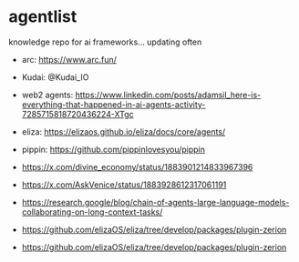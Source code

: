 # agentlist
knowledge repo for ai frameworks... updating often

- arc: https://www.arc.fun/
- Kudai: @Kudai_IO
- web2 agents: https://www.linkedin.com/posts/adamsil_here-is-everything-that-happened-in-ai-agents-activity-7285715818720436224-XTgc
- eliza: https://elizaos.github.io/eliza/docs/core/agents/

- pippin: https://github.com/pippinlovesyou/pippin

- https://x.com/divine_economy/status/1883901214833967396
- https://x.com/AskVenice/status/1883928612317061191
- https://research.google/blog/chain-of-agents-large-language-models-collaborating-on-long-context-tasks/
- https://github.com/elizaOS/eliza/tree/develop/packages/plugin-zerion
- https://github.com/elizaOS/eliza/tree/develop/packages/plugin-zerion